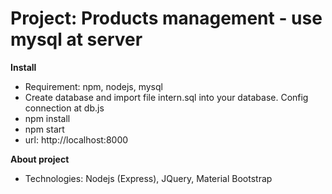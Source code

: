 # Project: Products management - use mysql at server

**Install**
 - Requirement: npm, nodejs, mysql
 - Create database and import file intern.sql into your database. Config connection at db.js
 - npm install
 - npm start
 - url: http://localhost:8000

**About project**
 - Technologies: Nodejs (Express), JQuery, Material Bootstrap
